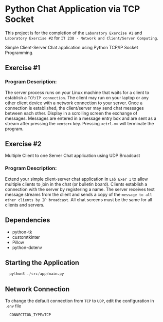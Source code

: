 # Python Chat Application via TCP Socket
This project is for the completion of the `Laboratory Exercise #1` and `Laboratory Exercise #2` for `IT 238 - Network and Client/Server Computing`.   

Simple Client-Server Chat application using Python TCP/IP Socket Programming.

## Exercise #1 
### Program Description: 
The server process runs on your Linux machine that waits for a client to establish a `TCP/IP connection`. The client may run on your laptop or any other client device with a network connection to your server. Once a connection is established, the client/server may send chat messages between each other. Display in a scrolling screen the exchange of messages. Messages are entered in a message entry box and are sent as a stream after pressing the `<enter>` key. Pressing `<ctrl-x>` will terminate the program.

## Exercise #2 
Multiple Client to one Server Chat application using UDP Broadcast

### Program Description: 
 Extend your simple client-server chat application in `Lab Exer 1` to allow multiple clients to join in the chat (or bulletin board). Clients establish a connection with the server by registering a name. The server receives text message streams from the client and sends a copy of the `message to all other clients by IP broadcast`. All chat screens must be the same for all clients and servers. 


## Dependencies
* python-tk
* customtkinter
* Pillow
* python-dotenv

## Starting the Application
```python
  python3 ./src/app/main.py
```

## Network Connection
To change the default connection from `TCP` to `UDP`, edit the configuration in `.env` file
```env
  CONNECTION_TYPE=TCP
```